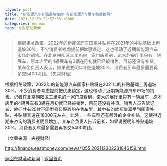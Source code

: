 ```yaml
---
layout: post
title: "新能源汽车补贴退坡在即 有新能源汽车展车都被抢购"
date: 2021-12-30 22:57:53 +0800
categories: emnews
tags: 东财滚动新闻
---
```

> 根据相关政策，2022年的新能源汽车国家补贴将在2021年的补贴基础上再退坡30%，不少消费者考虑提前把优惠锁定，这也带动了近期新能源汽车市场的销售。在北京朝阳区三里屯的一家门店看到，诺大的展厅里只有一辆展车，原本店里的4辆展车有3辆在月初就已经被销售，目前还没有补货。某车企负责人表示，如果说要明年补贴退坡30%，消费者买车最多需要再多交5400块钱。（央视财经）

<p>根据相关政策，2022年的新能源汽车国家补贴将在2021年的补贴基础上再退坡30%，不少消费者考虑提前把优惠锁定，这也带动了近期新能源汽车市场的销售。记者在北京朝阳区三里屯的一家门店看到，诺大的展厅里只有一辆展车，原本店里的4辆展车有3辆在月初就已经被销售，目前还没有补货。销售人员告诉记者，他们共有25款不同型号及配置的在售车型，其中有21款都能享受到国家补贴，补贴额普遍在18000元左右，此外，一些车型还有额外的企业补贴，这使得近期来咨询的消费者明显增加。某车企负责人告诉记者，如果说要明年补贴退坡30%，消费者买车最多需要再多交5400块钱。</p><p class="em_media">（文章来源：央视财经）</p>

<http://finance.eastmoney.com/news/1355,202112302231846159.html>

[返回东财滚动新闻](//finews.withounder.com/emnews/)｜[返回首页](//finews.withounder.com/)
